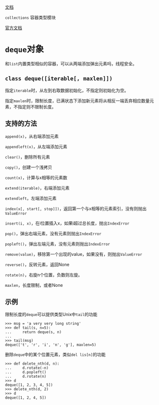 [文档](https://docs.python.org/3/library/collections.html)

`collections` 容器类型模块

[官方文档](https://docs.python.org/3/library/collections.html)

# `deque`对象

和`list`内置类型相似的容器，可以从两端添加弹出元素吗，线程安全。

## `class deque([iterable[, maxlen]])`

指定`iterable`时，从左到右取数据初始化，不指定则初始化为空。

指定`maxlen`时，限制长度，已满状态下添加新元素将从相反一端丢弃相应数量元素，不指定则不限制长度。

## 支持的方法

`append(x)`，从右端添加元素

`appendleft(x)`，从左端添加元素

`clear()`，删除所有元素

`copy()`，创建一个浅拷贝

`count(x)`，计算与x相等的元素数

`extend(iterable)`，右端添加元素

`extendleft`，左端添加元素

`index(x[, start[, stop]])`，返回第一个与x相等的元素索引，没有则抛出`ValueError`

`insert(i, x)`，在i位置插入x，如果i超过总长度，抛出`IndexError`

`pop()`，弹出右端元素，没有元素则抛出`IndexError`

`popleft()`，弹出左端元素，没有元素则抛出`IndexError` 

`remove(value)`，移除第一个出现的value，如果没有，则抛出`ValueError`

`reverse()`，反转元素，返回None

`rotate(n)`，右旋n个位置，负数则左旋。

`maxlen`，长度限制，或者None

## 示例

限制长度的`deque`可以提供类型Unix中`tail`的功能

```
>>> msg = 'a very very long string'
>>> def tail(s, n=5):
...     return deque(s, n)
... 
>>> tail(msg)
deque(['t', 'r', 'i', 'n', 'g'], maxlen=5)
```

删除`deque`中的某个位置元素，类似`del lis[n]`的功能

```
>>> def delete_nth(d, n):
...     d.rotate(-n)
...     d.popleft()
...     d.rotate(n)
>>> d
deque([1, 2, 3, 4, 5])
>>> delete_nth(d, 2)
>>> d
deque([1, 2, 4, 5])
```
